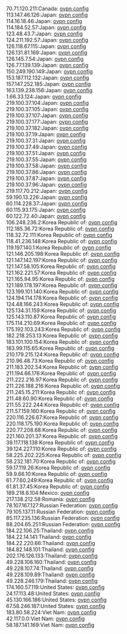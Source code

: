 70.71.120.211:Canada: [ovpn config](vpn/70_71_120_211.ovpn)  
113.147.46.126:Japan: [ovpn config](vpn/113_147_46_126.ovpn)  
114.16.18.46:Japan: [ovpn config](vpn/114_16_18_46.ovpn)  
114.184.52.57:Japan: [ovpn config](vpn/114_184_52_57.ovpn)  
123.48.43.7:Japan: [ovpn config](vpn/123_48_43_7.ovpn)  
124.211.192.57:Japan: [ovpn config](vpn/124_211_192_57.ovpn)  
126.118.67.115:Japan: [ovpn config](vpn/126_118_67_115.ovpn)  
126.131.81.169:Japan: [ovpn config](vpn/126_131_81_169.ovpn)  
126.145.7.54:Japan: [ovpn config](vpn/126_145_7_54.ovpn)  
126.77.139.139:Japan: [ovpn config](vpn/126_77_139_139.ovpn)  
150.249.190.149:Japan: [ovpn config](vpn/150_249_190_149.ovpn)  
153.187.112.132:Japan: [ovpn config](vpn/153_187_112_132.ovpn)  
157.147.252.185:Japan: [ovpn config](vpn/157_147_252_185.ovpn)  
163.139.238.156:Japan: [ovpn config](vpn/163_139_238_156.ovpn)  
1.66.33.124:Japan: [ovpn config](vpn/1_66_33_124.ovpn)  
219.100.37.104:Japan: [ovpn config](vpn/219_100_37_104.ovpn)  
219.100.37.105:Japan: [ovpn config](vpn/219_100_37_105.ovpn)  
219.100.37.107:Japan: [ovpn config](vpn/219_100_37_107.ovpn)  
219.100.37.177:Japan: [ovpn config](vpn/219_100_37_177.ovpn)  
219.100.37.182:Japan: [ovpn config](vpn/219_100_37_182.ovpn)  
219.100.37.19:Japan: [ovpn config](vpn/219_100_37_19.ovpn)  
219.100.37.31:Japan: [ovpn config](vpn/219_100_37_31.ovpn)  
219.100.37.49:Japan: [ovpn config](vpn/219_100_37_49.ovpn)  
219.100.37.51:Japan: [ovpn config](vpn/219_100_37_51.ovpn)  
219.100.37.55:Japan: [ovpn config](vpn/219_100_37_55.ovpn)  
219.100.37.58:Japan: [ovpn config](vpn/219_100_37_58.ovpn)  
219.100.37.86:Japan: [ovpn config](vpn/219_100_37_86.ovpn)  
219.100.37.87:Japan: [ovpn config](vpn/219_100_37_87.ovpn)  
219.100.37.96:Japan: [ovpn config](vpn/219_100_37_96.ovpn)  
219.117.70.212:Japan: [ovpn config](vpn/219_117_70_212.ovpn)  
59.190.13.226:Japan: [ovpn config](vpn/59_190_13_226.ovpn)  
60.114.228.37:Japan: [ovpn config](vpn/60_114_228_37.ovpn)  
60.115.93.175:Japan: [ovpn config](vpn/60_115_93_175.ovpn)  
60.122.72.40:Japan: [ovpn config](vpn/60_122_72_40.ovpn)  
106.248.236.2:Korea Republic of: [ovpn config](vpn/106_248_236_2.ovpn)  
112.185.36.72:Korea Republic of: [ovpn config](vpn/112_185_36_72.ovpn)  
118.32.72.111:Korea Republic of: [ovpn config](vpn/118_32_72_111.ovpn)  
118.41.236.148:Korea Republic of: [ovpn config](vpn/118_41_236_148.ovpn)  
119.197.140.1:Korea Republic of: [ovpn config](vpn/119_197_140_1.ovpn)  
121.146.205.198:Korea Republic of: [ovpn config](vpn/121_146_205_198.ovpn)  
121.147.142.197:Korea Republic of: [ovpn config](vpn/121_147_142_197.ovpn)  
121.147.58.105:Korea Republic of: [ovpn config](vpn/121_147_58_105.ovpn)  
121.162.221.57:Korea Republic of: [ovpn config](vpn/121_162_221_57.ovpn)  
121.165.94.95:Korea Republic of: [ovpn config](vpn/121_165_94_95.ovpn)  
121.189.178.197:Korea Republic of: [ovpn config](vpn/121_189_178_197.ovpn)  
123.199.101.140:Korea Republic of: [ovpn config](vpn/123_199_101_140.ovpn)  
124.194.114.178:Korea Republic of: [ovpn config](vpn/124_194_114_178.ovpn)  
124.48.166.243:Korea Republic of: [ovpn config](vpn/124_48_166_243.ovpn)  
125.134.31.159:Korea Republic of: [ovpn config](vpn/125_134_31_159.ovpn)  
125.143.110.87:Korea Republic of: [ovpn config](vpn/125_143_110_87.ovpn)  
175.114.210.69:Korea Republic of: [ovpn config](vpn/175_114_210_69.ovpn)  
175.192.103.243:Korea Republic of: [ovpn config](vpn/175_192_103_243.ovpn)  
182.218.253.13:Korea Republic of: [ovpn config](vpn/182_218_253_13.ovpn)  
183.101.100.154:Korea Republic of: [ovpn config](vpn/183_101_100_154.ovpn)  
183.99.115.65:Korea Republic of: [ovpn config](vpn/183_99_115_65.ovpn)  
210.179.215.124:Korea Republic of: [ovpn config](vpn/210_179_215_124.ovpn)  
210.96.48.73:Korea Republic of: [ovpn config](vpn/210_96_48_73.ovpn)  
211.183.202.54:Korea Republic of: [ovpn config](vpn/211_183_202_54.ovpn)  
211.194.66.176:Korea Republic of: [ovpn config](vpn/211_194_66_176.ovpn)  
211.222.216.97:Korea Republic of: [ovpn config](vpn/211_222_216_97.ovpn)  
211.226.188.216:Korea Republic of: [ovpn config](vpn/211_226_188_216.ovpn)  
211.245.15.211:Korea Republic of: [ovpn config](vpn/211_245_15_211.ovpn)  
211.48.60.90:Korea Republic of: [ovpn config](vpn/211_48_60_90.ovpn)  
211.55.222.244:Korea Republic of: [ovpn config](vpn/211_55_222_244.ovpn)  
211.57.159.160:Korea Republic of: [ovpn config](vpn/211_57_159_160.ovpn)  
220.116.226.67:Korea Republic of: [ovpn config](vpn/220_116_226_67.ovpn)  
220.118.175.190:Korea Republic of: [ovpn config](vpn/220_118_175_190.ovpn)  
220.77.208.68:Korea Republic of: [ovpn config](vpn/220_77_208_68.ovpn)  
221.160.201.37:Korea Republic of: [ovpn config](vpn/221_160_201_37.ovpn)  
39.117.118.138:Korea Republic of: [ovpn config](vpn/39_117_118_138.ovpn)  
39.124.227.110:Korea Republic of: [ovpn config](vpn/39_124_227_110.ovpn)  
58.225.202.225:Korea Republic of: [ovpn config](vpn/58_225_202_225.ovpn)  
58.232.181.70:Korea Republic of: [ovpn config](vpn/58_232_181_70.ovpn)  
59.17.119.26:Korea Republic of: [ovpn config](vpn/59_17_119_26.ovpn)  
59.9.66.10:Korea Republic of: [ovpn config](vpn/59_9_66_10.ovpn)  
61.77.60.249:Korea Republic of: [ovpn config](vpn/61_77_60_249.ovpn)  
61.81.37.45:Korea Republic of: [ovpn config](vpn/61_81_37_45.ovpn)  
189.218.6.104:Mexico: [ovpn config](vpn/189_218_6_104.ovpn)  
217.138.212.58:Romania: [ovpn config](vpn/217_138_212_58.ovpn)  
78.107.167.127:Russian Federation: [ovpn config](vpn/78_107_167_127.ovpn)  
79.105.137.11:Russian Federation: [ovpn config](vpn/79_105_137_11.ovpn)  
85.117.235.136:Russian Federation: [ovpn config](vpn/85_117_235_136.ovpn)  
88.204.65.251:Russian Federation: [ovpn config](vpn/88_204_65_251.ovpn)  
184.22.106.25:Thailand: [ovpn config](vpn/184_22_106_25.ovpn)  
184.22.14.141:Thailand: [ovpn config](vpn/184_22_14_141.ovpn)  
184.22.220.66:Thailand: [ovpn config](vpn/184_22_220_66.ovpn)  
184.82.148.101:Thailand: [ovpn config](vpn/184_82_148_101.ovpn)  
202.176.126.133:Thailand: [ovpn config](vpn/202_176_126_133.ovpn)  
49.228.106.160:Thailand: [ovpn config](vpn/49_228_106_160.ovpn)  
49.228.107.74:Thailand: [ovpn config](vpn/49_228_107_74.ovpn)  
49.228.109.89:Thailand: [ovpn config](vpn/49_228_109_89.ovpn)  
49.228.246.179:Thailand: [ovpn config](vpn/49_228_246_179.ovpn)  
174.160.57.119:United States: [ovpn config](vpn/174_160_57_119.ovpn)  
24.17.113.48:United States: [ovpn config](vpn/24_17_113_48.ovpn)  
45.130.166.186:United States: [ovpn config](vpn/45_130_166_186.ovpn)  
67.58.246.187:United States: [ovpn config](vpn/67_58_246_187.ovpn)  
183.80.58.224:Viet Nam: [ovpn config](vpn/183_80_58_224.ovpn)  
42.117.0.0:Viet Nam: [ovpn config](vpn/42_117_0_0.ovpn)  
58.187.141.169:Viet Nam: [ovpn config](vpn/58_187_141_169.ovpn)  
